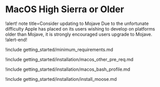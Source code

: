 # MacOS High Sierra or Older

!alert! note title=Consider updating to Mojave
Due to the unfortunate difficulty Apple has placed on its users wishing to develop on platforms older than Mojave, it is strongly encouraged users upgrade to Mojave.
!alert-end!

!include getting_started/minimum_requirements.md

!include getting_started/installation/macos_other_pre_req.md

!include getting_started/installation/macos_bash_profile.md

!include getting_started/installation/install_moose.md
